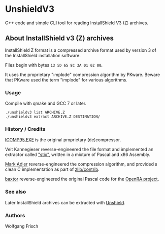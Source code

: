 # UnshieldV3
C++ code and simple CLI tool for reading InstallShield V3 (Z) archives.

## About InstallShield v3 (Z) archives
InstallShield Z format is a compressed archive format used by version 3 of the InstallShield installation software.

Files begin with bytes `13 5D 65 8C 3A 01 02 00`.

It uses the proprietary "implode" compression algorithm by PKware.
Beware that PKware used the term "implode" for various algorithms.

### Usage
Compile with qmake and GCC 7 or later.
```
./unshieldv3 list ARCHIVE.Z
./unshieldv3 extract ARCHIVE.Z DESTINATION/
```

### History / Credits
[ICOMP95.EXE](https://www.sac.sk/files.php?d=7&l=I) is the original proprietary (de)compressor.

Veit Kannegieser reverse-engineered the file format
and implemented an extractor called ["stix"](https://github.com/DeclanHoare/stix/),
written in a mixture of Pascal and x86 Assembly.

[Mark Adler](https://github.com/madler/) reverse-engineered the compression algorithm,
and provided a clean C implementation as part of [zlib/contrib](https://github.com/madler/zlib/tree/master/contrib/blast).

[baxtor](https://github.com/baxtor) reverse-engineered the original Pascal code
for the [OpenRA project](https://github.com/OpenRA/OpenRA/pull/3342).

### See also
Later InstallShield archives can be extracted with [Unshield](https://github.com/twogood/unshield).

### Authors
Wolfgang Frisch
